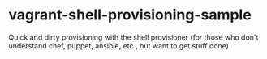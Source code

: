 vagrant-shell-provisioning-sample
=================================

Quick and dirty provisioning with the shell provisioner (for those who don't understand chef, puppet, ansible, etc., but want to get stuff done)

